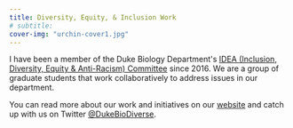 ```yaml
---
title: Diversity, Equity, & Inclusion Work
# subtitle:
cover-img: "urchin-cover1.jpg"
---
```


I have been a member of the Duke Biology Department's [IDEA (Inclusion, Diversity, Equity & Anti-Racism) Committee](https://sites.duke.edu/biodiversity/) since 2016. We are a group of graduate students that work collaboratively to address issues in our department. 

You can read more about our work and initiatives on our [website](https://sites.duke.edu/biodiversity/) and catch up with us on Twitter [@DukeBioDiverse](https://twitter.com/DukeBioDiverse).

<!-- [IDEA Website](https://sites.duke.edu/biodiversity/)
[Mental Health Webpage](https://sites.duke.edu/biodiversity_mindhealth/) -->
